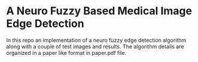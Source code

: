 # A Neuro Fuzzy Based Medical Image Edge Detection

In this repo an implementation of a neuro fuzzy edge detection algorithm along with a couple of test images and results.
The algorithm details are organized in a paper like format in paper.pdf file.

